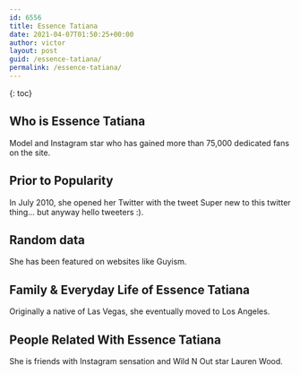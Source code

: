 ```yaml
---
id: 6556
title: Essence Tatiana
date: 2021-04-07T01:50:25+00:00
author: victor
layout: post
guid: /essence-tatiana/
permalink: /essence-tatiana/
---
```



{: toc}


## Who is Essence Tatiana



Model and Instagram star who has gained more than 75,000 dedicated fans on the site. 

                
                
                
## Prior to Popularity



In July 2010, she opened her Twitter with the tweet Super new to this twitter thing&#8230; but anyway hello tweeters :). 

                
                
                
## Random data



She has been featured on websites like Guyism. 

                
                
                
## Family & Everyday Life of Essence Tatiana



Originally a native of Las Vegas, she eventually moved to Los Angeles. 

                
                
                
## People Related With Essence Tatiana



She is friends with Instagram sensation and Wild N Out star Lauren Wood. 

                
              
            
          
          
          